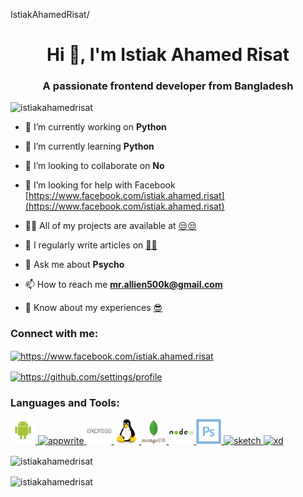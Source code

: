 
<!--
**IstiakAhamedRisat/IstiakAhamedRisat** is a ✨ _special_ ✨ repository because its `README.md` (this file) appears on your GitHub profile.

Here are some ideas to get you started:

- 🔭 I’m currently working on ...
- 🌱 I’m currently learning ...
- 👯 I’m looking to collaborate on ...
- 🤔 I’m looking for help with ...
- 💬 Ask me about ...
- 📫 How to reach me: ...
- 😄 Pronouns: ...
- ⚡ Fun fact: ...
-->
IstiakAhamedRisat/<h1 align="center">Hi 👋, I'm Istiak Ahamed Risat</h1>

<h3 align="center">A passionate frontend developer from Bangladesh</h3>

<p align="left"> <img src="https://komarev.com/ghpvc/?username=istiakahamedrisat&label=Profile%20views&color=0e75b6&style=flat" alt="istiakahamedrisat" /> </p>

- 🔭 I’m currently working on **Python**

- 🌱 I’m currently learning **Python**

- 👯 I’m looking to collaborate on **No**

- 🤝 I’m looking for help with Facebook [https://www.facebook.com/istiak.ahamed.risat](https://www.facebook.com/istiak.ahamed.risat)

- 👨‍💻 All of my projects are available at [😒😒](😒😒)

- 📝 I regularly write articles on [🙂🙂](🙂🙂)

- 💬 Ask me about **Psycho**

- 📫 How to reach me **mr.allien500k@gmail.com**

- 📄 Know about my experiences [😎](😎)

<h3 align="left">Connect with me:</h3>

<p align="left">

<a href="https://fb.com/https://www.facebook.com/istiak.ahamed.risat" target="blank"><img align="center" src="https://raw.githubusercontent.com/rahuldkjain/github-profile-readme-generator/master/src/images/icons/Social/facebook.svg" alt="https://www.facebook.com/istiak.ahamed.risat" height="30" width="40" /></a>

<a href="https://www.youtube.com/c/https://github.com/settings/profile" target="blank"><img align="center" src="https://raw.githubusercontent.com/rahuldkjain/github-profile-readme-generator/master/src/images/icons/Social/youtube.svg" alt="https://github.com/settings/profile" height="30" width="40" /></a>

</p>

<h3 align="left">Languages and Tools:</h3>

<p align="left"> <a href="https://developer.android.com" target="_blank" rel="noreferrer"> <img src="https://raw.githubusercontent.com/devicons/devicon/master/icons/android/android-original-wordmark.svg" alt="android" width="40" height="40"/> </a> <a href="https://appwrite.io" target="_blank" rel="noreferrer"> <img src="https://www.vectorlogo.zone/logos/appwriteio/appwriteio-icon.svg" alt="appwrite" width="40" height="40"/> </a> <a href="https://expressjs.com" target="_blank" rel="noreferrer"> <img src="https://raw.githubusercontent.com/devicons/devicon/master/icons/express/express-original-wordmark.svg" alt="express" width="40" height="40"/> </a> <a href="https://www.linux.org/" target="_blank" rel="noreferrer"> <img src="https://raw.githubusercontent.com/devicons/devicon/master/icons/linux/linux-original.svg" alt="linux" width="40" height="40"/> </a> <a href="https://www.mongodb.com/" target="_blank" rel="noreferrer"> <img src="https://raw.githubusercontent.com/devicons/devicon/master/icons/mongodb/mongodb-original-wordmark.svg" alt="mongodb" width="40" height="40"/> </a> <a href="https://nodejs.org" target="_blank" rel="noreferrer"> <img src="https://raw.githubusercontent.com/devicons/devicon/master/icons/nodejs/nodejs-original-wordmark.svg" alt="nodejs" width="40" height="40"/> </a> <a href="https://www.photoshop.com/en" target="_blank" rel="noreferrer"> <img src="https://raw.githubusercontent.com/devicons/devicon/master/icons/photoshop/photoshop-line.svg" alt="photoshop" width="40" height="40"/> </a> <a href="https://www.sketch.com/" target="_blank" rel="noreferrer"> <img src="https://www.vectorlogo.zone/logos/sketchapp/sketchapp-icon.svg" alt="sketch" width="40" height="40"/> </a> <a href="https://www.adobe.com/products/xd.html" target="_blank" rel="noreferrer"> <img src="https://cdn.worldvectorlogo.com/logos/adobe-xd.svg" alt="xd" width="40" height="40"/> </a> </p>

<p><img align="center" src="https://github-readme-stats.vercel.app/api/top-langs?username=istiakahamedrisat&show_icons=true&locale=en&layout=compact" alt="istiakahamedrisat" /></p>

<p><img align="center" src="https://github-readme-streak-stats.herokuapp.com/?user=istiakahamedrisat&" alt="istiakahamedrisat" /></p>

